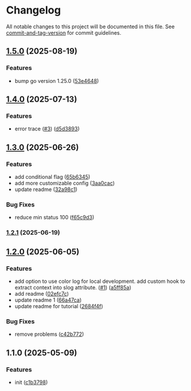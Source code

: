 # Changelog

All notable changes to this project will be documented in this file. See [commit-and-tag-version](https://github.com/absolute-version/commit-and-tag-version) for commit guidelines.

## [1.5.0](https://github.com/peruri-dev/inalog/compare/v1.4.0...v1.5.0) (2025-08-19)


### Features

* bump go version 1.25.0 ([53e4648](https://github.com/peruri-dev/inalog/commit/53e4648116972db3416cebfb01808dc29b9b265e))

## [1.4.0](https://github.com/peruri-dev/inalog/compare/v1.3.0...v1.4.0) (2025-07-13)


### Features

* error trace ([#3](https://github.com/peruri-dev/inalog/issues/3)) ([d5d3893](https://github.com/peruri-dev/inalog/commit/d5d3893329f3ae89a20c8024597cf6b6b5273b47))

## [1.3.0](https://github.com/peruri-dev/inalog/compare/v1.2.1...v1.3.0) (2025-06-26)


### Features

* add conditional flag ([65b6345](https://github.com/peruri-dev/inalog/commit/65b63455e7aff39d3dc6d0b401439c544c660933))
* add more customizable config ([3aa0cac](https://github.com/peruri-dev/inalog/commit/3aa0cac12a780b3451e3efc4f1589dec0d78b42b))
* update readme ([32a98c1](https://github.com/peruri-dev/inalog/commit/32a98c1397514b6486ed705859b25fb93349a2f2))


### Bug Fixes

* reduce min status 100 ([f65c9d3](https://github.com/peruri-dev/inalog/commit/f65c9d30841b8c7bb08233b2b848b0bd67512ccf))

### [1.2.1](https://github.com/peruri-dev/inalog/compare/v1.2.0...v1.2.1) (2025-06-19)

## [1.2.0](https://github.com/peruri-dev/inalog/compare/v1.1.0...v1.2.0) (2025-06-05)


### Features

* add option to use color log for local development. add custom hook to extract context into slog attribute. ([#1](https://github.com/peruri-dev/inalog/issues/1)) ([a5ff85a](https://github.com/peruri-dev/inalog/commit/a5ff85aed0dceaee647f28a5f796f967c11a1e2e))
* add readme ([02efc7c](https://github.com/peruri-dev/inalog/commit/02efc7cf0469839b838fe9cd0de849d8f6194ff8))
* update readme 1 ([66a47ca](https://github.com/peruri-dev/inalog/commit/66a47ca5d104cfe0ece18ab3c1825b21f775e889))
* update readme for tutorial ([2684f4f](https://github.com/peruri-dev/inalog/commit/2684f4f4718dcbc762aa180a52c58486247c43dd))


### Bug Fixes

* remove problems ([c42b772](https://github.com/peruri-dev/inalog/commit/c42b772ecb3f467e51660fa197bfee350e0adbe5))

## 1.1.0 (2025-05-09)


### Features

* init ([c1b3798](https://github.com/peruri-dev/inalog/commit/c1b3798ac1fdc380d81af31ad2197b4ac74e5396))
